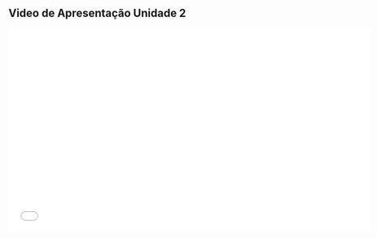 ## Video de Apresentação Unidade 2

<iframe width="711" height="400" src="COLAR O LINK AQUI LUCAS" frameborder="0" allow="accelerometer; autoplay; clipboard-write; encrypted-media; gyroscope; picture-in-picture; web-share" allowfullscreen></iframe>